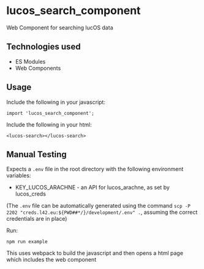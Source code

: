 # lucos_search_component
Web Component for searching lucOS data

## Technologies used
* ES Modules
* Web Components

## Usage
Include the following in your javascript:
```
import 'lucos_search_component';
```

Include the following in your html:
```
<lucos-search></lucos-search>
```

## Manual Testing

Expects a `.env` file in the root directory with the following environment variables:
* KEY_LUCOS_ARACHNE - an API for lucos_arachne, as set by lucos_creds

(The `.env` file can be automatically generated using the command `scp -P 2202 "creds.l42.eu:${PWD##*/}/development/.env" .`, assuming the correct credentials are in place)

Run:
```
npm run example
```
This uses webpack to build the javascript and then opens a html page which includes the web component
